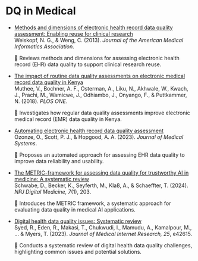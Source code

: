 # DQ in Medical


- [Methods and dimensions of electronic health record data quality assessment: Enabling reuse for clinical research](https://doi.org/10.1136/amiajnl-2012-0014)  
  Weiskopf, N. G., & Weng, C. (2013). *Journal of the American Medical Informatics Association*.  

  🔹 Reviews methods and dimensions for assessing electronic health record (EHR) data quality to support clinical research reuse.

- [The impact of routine data quality assessments on electronic medical record data quality in Kenya](https://doi.org/10.1371/journal.pone.0195362)  
  Muthee, V., Bochner, A. F., Osterman, A., Liku, N., Akhwale, W., Kwach, J., Prachi, M., Wamicwe, J., Odhiambo, J., Onyango, F., & Puttkammer, N. (2018). *PLOS ONE*.  

  🔹 Investigates how regular data quality assessments improve electronic medical record (EMR) data quality in Kenya.

- [Automating electronic health record data quality assessment](https://doi.org/10.1007/s10916-022-01901-w)  
  Ozonze, O., Scott, P. J., & Hopgood, A. A. (2023). *Journal of Medical Systems*.  

  🔹 Proposes an automated approach for assessing EHR data quality to improve data reliability and usability.

- [The METRIC-framework for assessing data quality for trustworthy AI in medicine: A systematic review](https://www.nature.com/articles/s41746-024-01196-4)  
  Schwabe, D., Becker, K., Seyferth, M., Klaß, A., & Schaeffter, T. (2024). *NPJ Digital Medicine, 7*(1), 203.  

  🔹 Introduces the METRIC framework, a systematic approach for evaluating data quality in medical AI applications.

- [Digital health data quality issues: Systematic review](https://www.jmir.org/2023/1/e42615/)  
  Syed, R., Eden, R., Makasi, T., Chukwudi, I., Mamudu, A., Kamalpour, M., ... & Myers, T. (2023). *Journal of Medical Internet Research, 25*, e42615.  

  🔹 Conducts a systematic review of digital health data quality challenges, highlighting common issues and potential solutions.


